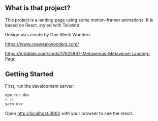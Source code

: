 ## What is that project? 

This project is a landing page using some motion-framer animations. It is based on React, styled with Tailwind. 

Design was create by One Week Wonders

https://www.oneweekwonders.com/

https://dribbble.com/shots/17625867-Metaversus-Metaverse-Landing-Page



## Getting Started

First, run the development server:

```bash
npm run dev
# or
yarn dev
```

Open [http://localhost:3000](http://localhost:3000) with your browser to see the result.

